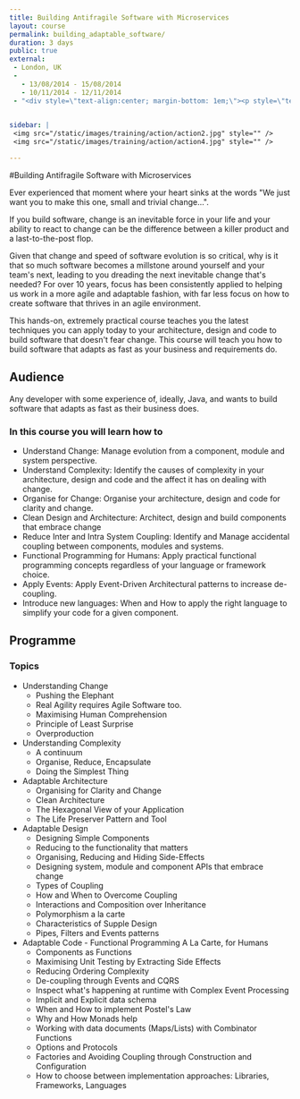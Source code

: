 ```yaml
---
title: Building Antifragile Software with Microservices
layout: course
permalink: building_adaptable_software/
duration: 3 days
public: true
external: 
 - London, UK
 - 
   - 13/08/2014 - 15/08/2014
   - 10/11/2014 - 12/11/2014
 - "<div style=\"text-align:center; margin-bottom: 1em;\"><p style=\"text-decoration: line-through;\">£1995</p>  <p style=\"font-size:1.3em;\">£1795 + VAT<br/>(Early bird, <strong>10% off</strong>)</p></div>"
 

sidebar: |
 <img src="/static/images/training/action/action2.jpg" style="" />
 <img src="/static/images/training/action/action4.jpg" style="" />

---
```

#Building Antifragile Software with Microservices

Ever experienced that moment where your heart sinks at the words "We just want you to make this one, small and trivial change…".

If you build software, change is an inevitable force in your life and your ability to react to change can be the difference between a killer product and a last-to-the-post flop.

Given that change and speed of software evolution is so critical, why is it that so much software becomes a millstone around yourself and your team's next, leading to you dreading the next inevitable change that's needed? For over 10 years, focus has been consistently applied to helping us work in a more agile and adaptable fashion, with far less focus on how to create software that thrives in an agile environment.

This hands-on, extremely practical course teaches you the latest techniques you can apply today to your architecture, design and code to build software that doesn't fear change. This course will teach you how to build software that adapts as fast as your business and requirements do.

## Audience

Any developer with some experience of, ideally, Java, and wants to build software that adapts as fast as their business does.

### In this course you will learn how to

* Understand Change: Manage evolution from a component, module and system perspective.
* Understand Complexity: Identify the causes of complexity in your architecture, design and code and the affect it has on dealing with change.
* Organise for Change: Organise your architecture, design and code for clarity and change.
* Clean Design and Architecture: Architect, design and build components that embrace change
* Reduce Inter and Intra System Coupling: Identify and Manage accidental coupling between components, modules and systems.
* Functional Programming for Humans: Apply practical functional programming concepts regardless of your language or framework choice.
* Apply Events: Apply Event-Driven Architectural patterns to increase de-coupling.
* Introduce new languages: When and How to apply the right language to simplify your code for a given component.

## Programme

### Topics
* Understanding Change
	* Pushing the Elephant
	* Real Agility requires Agile Software too.
	* Maximising Human Comprehension
	* Principle of Least Surprise
	* Overproduction
* Understanding Complexity
	* A continuum
	* Organise, Reduce, Encapsulate
	* Doing the Simplest Thing
* Adaptable Architecture
	* Organising for Clarity and Change
	* Clean Architecture
	* The Hexagonal View of your Application
	* The Life Preserver Pattern and Tool
* Adaptable Design
	* Designing Simple Components
	* Reducing to the functionality that matters
	* Organising, Reducing and Hiding Side-Effects
	* Designing system, module and component APIs that embrace change
	* Types of Coupling
	* How and When to Overcome Coupling
	* Interactions and Composition over Inheritance
	* Polymorphism a la carte
	* Characteristics of Supple Design
	* Pipes, Filters and Events patterns
* Adaptable Code - Functional Programming A La Carte, for Humans
	* Components as Functions
	* Maximising Unit Testing by Extracting Side Effects
	* Reducing Ordering Complexity
	* De-coupling through Events and CQRS
	* Inspect what's happening at runtime with Complex Event Processing
	* Implicit and Explicit data schema
	* When and How to implement Postel's Law
	* Why and How Monads help
	* Working with data documents (Maps/Lists) with Combinator Functions 
	* Options and Protocols
	* Factories and Avoiding Coupling through Construction and Configuration
	* How to choose between implementation approaches: Libraries, Frameworks, Languages